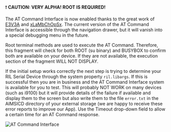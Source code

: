 :exclamation: **CAUTION: VERY ALPHA! ROOT IS REQUIRED!**

The AT Command Interface is now enabled thanks to the great work of [E3V3A](https://github.com/E3V3A) and [xLaMbChOpSx](https://github.com/xLaMbChOpSx). The current version of the AT Command Interface is accessible through the navigation drawer, but it will vanish into a special debugging menu in the future.

Root terminal methods are used to execute the AT Command. Therefore, this fragment will check for both ROOT (su binary) and BUSYBOX to confirm both are available on your device. If they are not available, the execution section of the fragment WILL NOT DISPLAY.

If the initial setup works correctly the next step is trying to determine your RIL Serial Device through the system property `ril.libargs`. If this is successful then you are in business and the AT Command Interface system is available for you to test. This will probably NOT WORK on many devices (such as i9100) but it will provide details of the failure if available and display them to the screen but also write them to the file `error.txt` in the AIMSICD directory of your external storage (we are happy to receive these error reports to improve our App). Use the Timeout drop-down field to allow a certain time for an AT Command response.

![AT Command Interface](https://raw.githubusercontent.com/SecUpwN/Android-IMSI-Catcher-Detector/master/SCREENSHOTS/AT-Command-Interface.png)